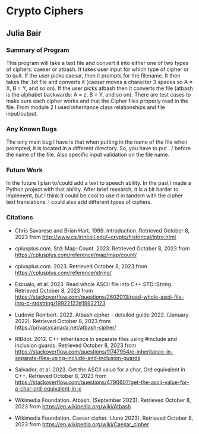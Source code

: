 # Crypto Ciphers

## Julia Bair

### Summary of Program

This program will take a text file and convert it into either one of two
types of ciphers: caeser or atbash. It takes user input for which type
of cipher or to quit. If the user picks caesar, then it prompts for the
filename. It then takes the .txt file and converts it (caesar moves a
character 3 spaces so A = X, B = Y, and so on). If the user picks atbash
then it converts the file (atbash is the alphabet backwards: A = z, B =
Y, and so on). There are test cases to make sure each cipher works and
that the Cipher files properly read in the file. From module 2 I used
inheritance class relationships and file input/output.

### Any Known Bugs

The only main bug I have is that when putting in the name of the file
when prompted, it is located in a different directory. So, you have to
put ../ before the name of the file. Also specific input validation on
the file name.

### Future Work

In the future I plan to/could add a text to speech ability. In the past
I made a Python project with that ability. After brief research, it is a
bit harder to implement, but I think it could be cool to use it in
tandem with the cipher text translations. I could also add different
types of ciphers.

### Citations

- Chris Savarese and Brian Hart. 1999. Introduction. Retrieved October
  8, 2023 from
  <http://www.cs.trincoll.edu/~crypto/historical/intro.html>

- cplusplus.com. Std::Map::Count. 2023. Retrieved October 8, 2023 from
  <https://cplusplus.com/reference/map/map/count/>

- cplusplus.com. 2023. Retrieved October 8, 2023 from
  <https://cplusplus.com/reference/string/>

- Escualo, et al. 2023. Read whole ASCII file into C++ STD::String.
  Retrieved October 8, 2023 from
  <https://stackoverflow.com/questions/2602013/read-whole-ascii-file-into-c-stdstring/19922123#19922123>

- Ludovic Rembert. 2022. Atbash cipher - detailed guide 2022. (January
  2022). Retrieved October 8, 2023 from
  <https://privacycanada.net/atbash-cipher/>

- RIBdot. 2012. C++ inheritance in separate files using \#include and
  inclusion guards. Retrieved October 8, 2023 from
  <https://stackoverflow.com/questions/11747954/c-inheritance-in-separate-files-using-include-and-inclusion-guards>

- Salvador, et al. 2023. Get the ASCII value for a char, Ord equivalent
  in C++. Retrieved October 8, 2023 from
  <https://stackoverflow.com/questions/4790607/get-the-ascii-value-for-a-char-ord-equivalent-in-c>

- Wikimedia Foundation. Atbash. (September 2023). Retrieved October 8,
  2023 from <https://en.wikipedia.org/wiki/Atbash>

- Wikimedia Foundation. Caesar cipher. (June 2023). Retrieved October 8,
  2023 from <https://en.wikipedia.org/wiki/Caesar_cipher>
